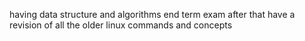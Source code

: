 having data structure and algorithms end term exam after that have a revision of all the older linux 
commands and concepts 
